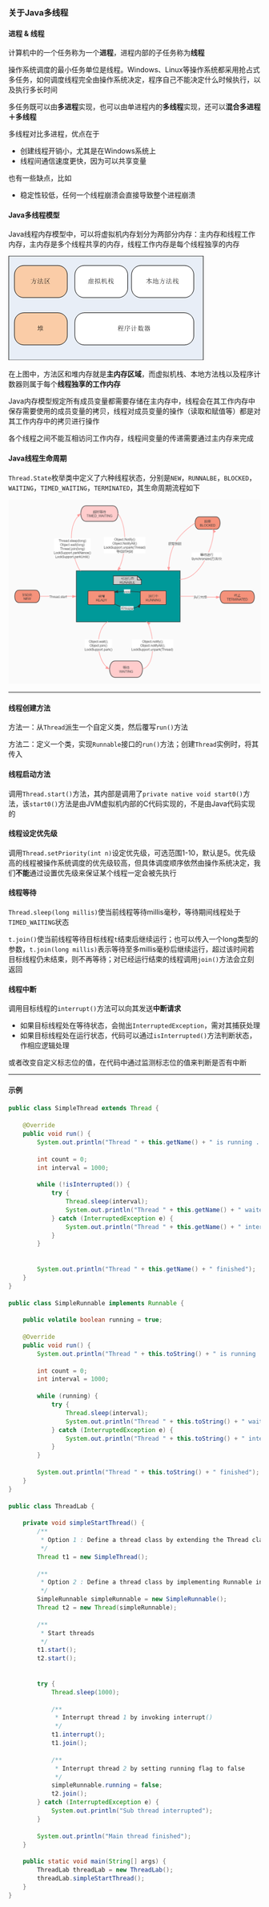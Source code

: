 ### 关于Java多线程

#### 进程 & 线程

计算机中的一个任务称为一个**进程**，进程内部的子任务称为**线程**

操作系统调度的最小任务单位是线程。Windows、Linux等操作系统都采用抢占式多任务，如何调度线程完全由操作系统决定，程序自己不能决定什么时候执行，以及执行多长时间

多任务既可以由**多进程**实现，也可以由单进程内的**多线程**实现，还可以**混合多进程＋多线程**

多线程对比多进程，优点在于

- 创建线程开销小，尤其是在Windows系统上
- 线程间通信速度更快，因为可以共享变量

也有一些缺点，比如

- 稳定性较低，任何一个线程崩溃会直接导致整个进程崩溃

#### Java多线程模型

Java线程内存模型中，可以将虚拟机内存划分为两部分内存：主内存和线程工作内存，主内存是多个线程共享的内存，线程工作内存是每个线程独享的内存

![假装这里有一张图片](/static/img/thread-model.png)

在上图中，方法区和堆内存就是**主内存区域**，而虚拟机栈、本地方法栈以及程序计数器则属于每个**线程独享的工作内存**

Java内存模型规定所有成员变量都需要存储在主内存中，线程会在其工作内存中保存需要使用的成员变量的拷贝，线程对成员变量的操作（读取和赋值等）都是对其工作内存中的拷贝进行操作

各个线程之间不能互相访问工作内存，线程间变量的传递需要通过主内存来完成

#### Java线程生命周期

`Thread.State`枚举类中定义了六种线程状态，分别是`NEW`，`RUNNALBE`，`BLOCKED`，`WAITING`，`TIMED_WAITING`，`TERMINATED`，其生命周期流程如下

![假装这里有一张图片](/static/img/thread-states.jpg)

---

#### 线程创建方法

方法一：从`Thread`派生一个自定义类，然后覆写`run()`方法

方法二：定义一个类，实现`Runnable`接口的`run()`方法；创建`Thread`实例时，将其传入

#### 线程启动方法

调用`Thread.start()`方法，其内部是调用了`private native void start0()`方法，该`start0()`方法是由JVM虚拟机内部的C代码实现的，不是由Java代码实现的

#### 线程设定优先级

调用`Thread.setPriority(int n)`设定优先级，可选范围1-10，默认是5。优先级高的线程被操作系统调度的优先级较高，但具体调度顺序依然由操作系统决定，我们**不能**通过设置优先级来保证某个线程一定会被先执行

#### 线程等待

`Thread.sleep(long millis)`使当前线程等待millis毫秒，等待期间线程处于`TIMED_WAITING`状态

`t.join()`使当前线程等待目标线程`t`结束后继续运行；也可以传入一个long类型的参数，`t.join(long millis)`表示等待至多millis毫秒后继续运行，超过该时间若目标线程仍未结束，则不再等待；对已经运行结束的线程调用`join()`方法会立刻返回

#### 线程中断

调用目标线程的`interrupt()`方法可以向其发送**中断请求**

- 如果目标线程处在等待状态，会抛出`InterruptedException`，需对其捕获处理
- 如果目标线程处在运行状态，代码可以通过`isInterrupted()`方法判断状态，作相应逻辑处理

或者改变自定义标志位的值，在代码中通过监测标志位的值来判断是否有中断

---

#### 示例

```java
public class SimpleThread extends Thread {

    @Override
    public void run() {
        System.out.println("Thread " + this.getName() + " is running ...");

        int count = 0;
        int interval = 1000;

        while (!isInterrupted()) {
            try {
                Thread.sleep(interval);
                System.out.println("Thread " + this.getName() + " waited for " + ++count + " seconds");
            } catch (InterruptedException e) {
                System.out.println("Thread " + this.getName() + " interrupted");
            }
        }


        System.out.println("Thread " + this.getName() + " finished");
    }
}

public class SimpleRunnable implements Runnable {

    public volatile boolean running = true;

    @Override
    public void run() {
        System.out.println("Thread " + this.toString() + " is running ...");

        int count = 0;
        int interval = 1000;

        while (running) {
            try {
                Thread.sleep(interval);
                System.out.println("Thread " + this.toString() + " waited for " + ++count + " seconds");
            } catch (InterruptedException e) {
                System.out.println("Thread " + this.toString() + " interrupted");
            }
        }

        System.out.println("Thread " + this.toString() + " finished");
    }
}

public class ThreadLab {

    private void simpleStartThread() {
        /**
         * Option 1 : Define a thread class by extending the Thread class
         */
        Thread t1 = new SimpleThread();

        /**
         * Option 2 : Define a thread class by implementing Runnable interface and pass it to Thread class as construction parameter
         */
        SimpleRunnable simpleRunnable = new SimpleRunnable();
        Thread t2 = new Thread(simpleRunnable);

        /**
         * Start threads
         */
        t1.start();
        t2.start();


        try {
            Thread.sleep(1000);

            /**
             * Interrupt thread 1 by invoking interrupt()
             */
            t1.interrupt();
            t1.join();

            /**
             * Interrupt thread 2 by setting running flag to false
             */
            simpleRunnable.running = false;
            t2.join();
        } catch (InterruptedException e) {
            System.out.println("Sub thread interrupted");
        }

        System.out.println("Main thread finished");
    }

    public static void main(String[] args) {
        ThreadLab threadLab = new ThreadLab();
        threadLab.simpleStartThread();
    }
}
```

